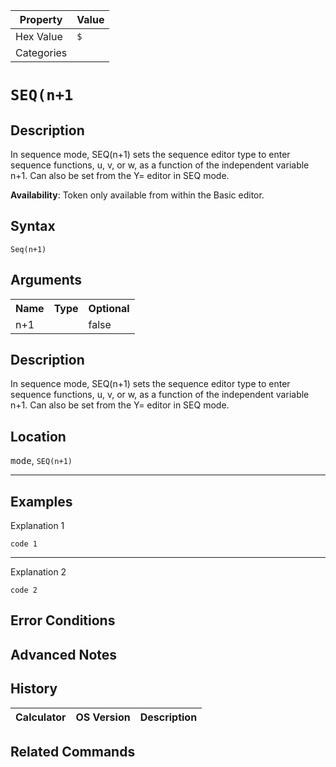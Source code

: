 | Property      | Value |
|---------------|-------|
| Hex Value     | `$`|
| Categories    | <ul></ul> |

# `SEQ(n+1`

## Description
In sequence mode, SEQ(n+1) sets the sequence editor type to enter sequence functions, u, v, or w, as a function of the independent variable n+1.   Can also be set from the Y= editor in SEQ mode.


<b>Availability</b>: Token only available from within the Basic editor.

## Syntax
`Seq(n+1)`

## Arguments
<table>
<tr><th>Name</th><th>Type</th><th>Optional</th></tr>

<tr><td>n+1</td><td></td><td>false</td></tr>

</table>

## Description
In sequence mode, SEQ(n+1) sets the sequence editor type to enter sequence functions, u, v, or w, as a function of the independent variable n+1.   Can also be set from the Y= editor in SEQ mode.

## Location
<kbd>mode</kbd>, `SEQ(n+1)`
<hr>

## Examples

Explanation 1
```ti-basic
code 1
```
---
Explanation 2
```ti-basic
code 2
```

## Error Conditions


## Advanced Notes


## History
| Calculator | OS Version | Description |
|------------|------------|-------------|


## Related Commands

    